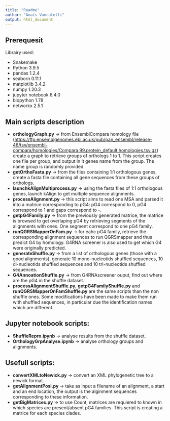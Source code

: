 ```yaml
---
title: "Readme"
author: "Anaïs Vannutelli"
output: html_document
---
```


## Prerequesit

Librairy used:

* Snakemake
* Python 3.9.5
* pandas 1.2.4
* seaborn 0.11.1
* matplotlib 3.4.2
* numpy 1.20.3
* jupyter notebook 6.4.0
* biopython 1.78
* networkx 2.5.1

## Main scripts description

* **orthologyGraph.py** &rarr; from EnsemblCompara homology file (https://ftp.ensemblgenomes.ebi.ac.uk/pub/pan_ensembl/release-46/tsv/ensembl-compara/homologies/Compara.99.protein_default.homologies.tsv.gz) create a graph to retrieve groups of orthologs 1 to 1. This script creates one file per group, and output in it genes name from the group. The name group is randomly provided.
* **getOrthoFasta.py** &rarr; from the files containing 1:1 orthologous genes, create a fasta file containing all gene sequences from these groups of orthologs.
* **launchkAlignMultiprocess.py** &rarr; using the fasta files of 1:1 orthologous genes, launch kAlign to get multiple sequence alignments.
* **processAlignment.py** &rarr; this script aims to read one MSA and parsed it into a matrice corresponding to pG4: pG4 correspond to 0, pG4 correspond to 1 and gaps correspond to -.
* **getpG4Family.py** &rarr; from the previously generated matrice, the matrice is browsed to get overlaping pG4 by retrieving segments of the alignments with ones. One segment correspond to one pG4 family.
* **runQGRSMapperOnFam.py** &rarr; for eahc pG4 family, retrieve the corresponding alignment sequences to run QGRSmapper and thus predict G4 by homology. G4RNA screener is also used to get which G4 were originally predicted.
* **generateShuffle.py** &rarr; from a list of orthologous genes (those with a good alignments), generate 10 mono-nucleotids shuffled sequences, 10 di-nucleotids shuffled sequences and 10 tri-nucleotids shuffled sequences.
* **G4AnnoationShuffle.py** &rarr; from G4RNAscreener ouput, find out where are the pG4 in the shuffle dataset.
* **processAlignmentShuffle.py**, **getpG4FamilyShuffle.py** and **runQGRSMapperOnFamShuffle.py** are the same scripts than the non shuffle ones. Some modifications have been made to make them run with shuffled sequences, in particular due the identification names which are different.

## Jupyter notebook scripts:

* **ShuffleRepro.ipynb** &rarr; analyse results from the shuffle dataset.
* **OrthologyGrpAnalyse.ipynb** &rarr; analyse orthology groups and alignments.

## Usefull scripts:

* **convertXMLtoNewick.py** &rarr; convert an XML phylogenetic tree to a newick format.
* **getAlignmentPosi.py** &rarr; take as input a filename of an alignment, a start and an end location, the output is the alginment sequences corresponding to these information.
* **getBigMatrices.py** &rarr; to use Count, matrices are requiered to known in which species are present/absent pG4 families. This script is creating a matrice for each species clades.

